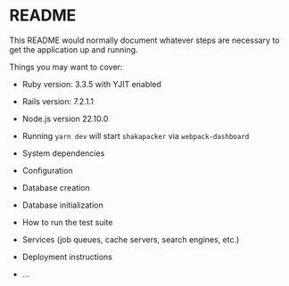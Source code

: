 # README

This README would normally document whatever steps are necessary to get the
application up and running.

Things you may want to cover:

* Ruby version: 3.3.5 with YJIT enabled

* Rails version: 7.2.1.1

* Node.js version 22.10.0

* Running `yarn dev` will start `shakapacker` via `webpack-dashboard`

* System dependencies

* Configuration

* Database creation

* Database initialization

* How to run the test suite

* Services (job queues, cache servers, search engines, etc.)

* Deployment instructions

* ...
